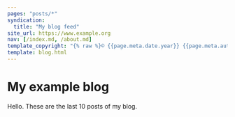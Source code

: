 ```yaml
---
pages: "posts/*"
syndication:
  title: "My blog feed"
site_url: https://www.example.org
nav: [/index.md, /about.md]
template_copyright: "{% raw %}© {{page.meta.date.year}} {{page.meta.author}}{% endraw %}"
template: blog.html
---
```


# My example blog

Hello. These are the last 10 posts of my blog.
